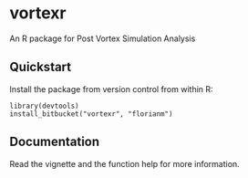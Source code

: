 # vortexr
An R package for Post Vortex Simulation Analysis

## Quickstart
Install the package from version control from within R:
```
library(devtools)
install_bitbucket("vortexr", "florianm")
```

## Documentation
Read the vignette and the function help for more information.
